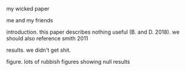 my wicked paper

me and my friends

introduction. this paper describes nothing useful (B. and D. 2018).
we should also reference smith 2011

results. we didn't get shit.

figure. lots of rubbish figures showing null results
